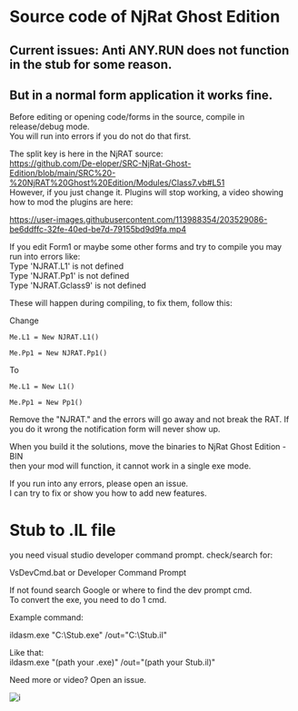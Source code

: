 # Source code of NjRat Ghost Edition

## Current issues: Anti ANY.RUN does not function in the stub for some reason.
## But in a normal form application it works fine.
  
Before editing or opening code/forms in the source, compile in release/debug mode.  
You will run into errors if you do not do that first.  
  
The split key is here in the NjRAT source:  
https://github.com/De-eloper/SRC-NjRat-Ghost-Edition/blob/main/SRC%20-%20NjRAT%20Ghost%20Edition/Modules/Class7.vb#L51  
However, if you just change it. Plugins will stop working, a video showing how to mod the plugins are here:  
  


https://user-images.githubusercontent.com/113988354/203529086-be6ddffc-32fe-40ed-be7d-79155bd9d9fa.mp4


  
If you edit Form1 or maybe some other forms and try to compile you may run into errors like:  
Type 'NJRAT.L1' is not defined  
Type 'NJRAT.Pp1' is not defined  
Type 'NJRAT.Gclass9' is not defined  
  
These will happen during compiling, to fix them, follow this:

Change
```
Me.L1 = New NJRAT.L1()
  
Me.Pp1 = New NJRAT.Pp1()
```
To
```
Me.L1 = New L1()
  
Me.Pp1 = New Pp1()
```

Remove the "NJRAT." and the errors will go away and not break the RAT.
If you do it wrong the notification form will never show up.
  
When you build it the solutions, move the binaries to NjRat Ghost Edition - BIN  
then your mod will function, it cannot work in a single exe mode.  
  
If you run into any errors, please open an issue.  
I can try to fix or show you how to add new features.  
  
# Stub to .IL file
  
you need visual studio developer command prompt. check/search for:  
  
VsDevCmd.bat or Developer Command Prompt

If not found search Google or where to find the dev prompt cmd.  
To convert the exe, you need to do 1 cmd.  
  
Example command:  
  
ildasm.exe "C:\Stub.exe" /out="C:\Stub.il"  
  
Like that:  
ildasm.exe "(path your .exe)" /out="(path your Stub.il)"  
  
Need more or video? Open an issue.  
  
  ![i](https://user-images.githubusercontent.com/113988354/203574506-0211fc4a-1a65-45fd-951d-f2171acbe992.PNG)

  
